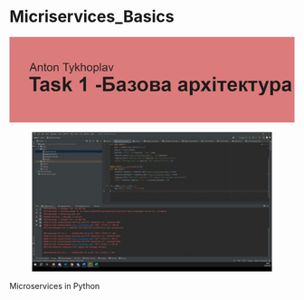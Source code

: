 # Micriservices_Basics
<img src="https://github.com/mrotonik/mrotonik/blob/master/header.png" alt="альтернативный текст">
<figure>
  <img src="https://github.com/mrotonik/mrotonik/blob/master/edit.gif" />
</figure>
Microservices in Python
